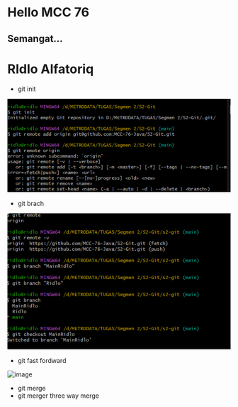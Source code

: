# Hello MCC 76

## Semangat...
# RIdlo Alfatoriq


- git init

![image](image/Gitinit.png)

- git brach

![image](image/Gitbranch.png)

- git fast fordward

![image](image/fordward.png)


- git merge
- git merger three way merge